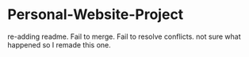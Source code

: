 # Personal-Website-Project
re-adding readme. 
Fail to merge. Fail to resolve conflicts. not sure what happened so I remade this one.
